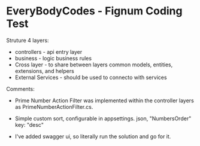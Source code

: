 # EveryBodyCodes - Fignum Coding Test

Struture 4 layers:
  - controllers - api entry layer
  - business - logic business rules  
  - Cross layer - to share between layers common models, entities, extensions, and helpers
  - External Services - should be used to connecto with services

Comments:  
 - Prime Number Action Filter was implemented within the controller layers as PrimeNumberActionFilter.cs.
 - Simple custom sort, configurable in appsettings. json, "NumbersOrder" key: "desc"
 
 - I've added swagger ui, so literally run the solution and go for it.
 
 
